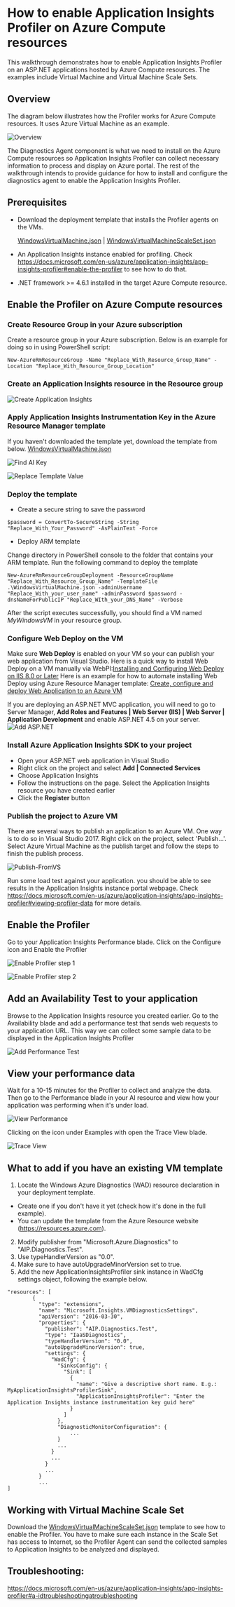 # How to enable Application Insights Profiler on Azure Compute resources

This walkthrough demonstrates how to enable Application Insights Profiler on an ASP.NET applications hosted by Azure Compute resources. The examples include Virtual Machine and Virtual Machine Scale Sets.

## Overview

The diagram below illustrates how the Profiler works for Azure Compute resources. It uses Azure Virtual Machine as an example.

![Overview][Overview]

The Diagnostics Agent component is what we need to install on the Azure Compute resources so Application Insights Profiler can collect necessary information to process and display on Azure portal. The rest of the walkthrough intends to provide guidance for how to install and configure the diagnostics agent to enable the Application Insights Profiler.

## Prerequisites

* Download the deployment template that installs the Profiler agents on the VMs.

    [WindowsVirtualMachine.json](https://wadexample.blob.core.windows.net/wadexample/WindowsVirtualMachine.json) | [WindowsVirtualMachineScaleSet.json](https://wadexample.blob.core.windows.net/wadexample/WindowsVirtualMachineScaleSet.json)
* An Application Insights instance enabled for profiling. Check https://docs.microsoft.com/en-us/azure/application-insights/app-insights-profiler#enable-the-profiler to see how to do that.
* .NET framework >= 4.6.1 installed in the target Azure Compute resource.


## Enable the Profiler on Azure Compute resources

### Create Resource Group in your Azure subscription
Create a resource group in your Azure subscription. Below is an example for doing so in using PowerShell script:

```
New-AzureRmResourceGroup -Name "Replace_With_Resource_Group_Name" -Location "Replace_With_Resource_Group_Location"
```

### Create an Application Insights resource in the Resource group

![Create Application Insights][Create-AppInsights]

### Apply Application Insights Instrumentation Key in the Azure Resource Manager template
If you haven't downloaded the template yet, download the template from below. [WindowsVirtualMachine.json](https://wadexample.blob.core.windows.net/wadexample/WindowsVirtualMachine.json)

![Find AI Key][Find-AI-Key]

![Replace Template Value][Replace-TemplateValue]

### Deploy the template
* Create a secure string to save the password
```
$password = ConvertTo-SecureString -String "Replace_With_Your_Password" -AsPlainText -Force
```

* Deploy ARM template

Change directory in PowerShell console to the folder that contains your ARM template. Run the following command to deploy the template

```
New-AzureRmResourceGroupDeployment -ResourceGroupName "Replace_With_Resource_Group_Name" -TemplateFile .\WindowsVirtualMachine.json -adminUsername "Replace_With_your_user_name" -adminPassword $password -dnsNameForPublicIP "Replace_WIth_your_DNS_Name" -Verbose
```

After the script executes successfully, you should find a VM named *MyWindowsVM* in your resource group.

### Configure Web Deploy on the VM
Make sure **Web Deploy** is enabled on your VM so your can publish your web application from Visual Studio.
Here is a quick way to install Web Deploy on a VM manually via WebPI:[Installing and Configuring Web Deploy on IIS 8.0 or Later](https://docs.microsoft.com/en-us/iis/install/installing-publishing-technologies/installing-and-configuring-web-deploy-on-iis-80-or-later)
Here is an example for how to automate installing Web Deploy using Azure Resource Manager template:
[Create, configure and deploy Web Application to an Azure VM](https://azure.microsoft.com/en-us/resources/templates/201-web-app-vm-dsc/)

If you are deploying an ASP.NET MVC application, you will need to go to Server Manager, **Add Roles and Features | Web Server (IIS) | Web Server | Application Development** and enable ASP.NET 4.5 on your server.
![Add ASP.NET][Enable-ASPNET]

### Install Azure Application Insights SDK to your project
* Open your ASP.NET web application in Visual Studio
* Right click on the project and select **Add | Connected Services**
* Choose Application Insights
* Follow the instructions on the page. Select the Application Insights resource you have created earlier
* Click the **Register** button


### Publish the project to Azure VM
There are several ways to publish an application to an Azure VM. One way is to do so in Visual Studio 2017.
Right click on the project, select 'Publish...'. Select Azure Virtual Machine as the publish target and follow the steps to finish the publish process.

![Publish-FromVS][Publish-AzureVM]

Run some load test against your application. you should be able to see results in the Application Insights instance portal webpage.
Check https://docs.microsoft.com/en-us/azure/application-insights/app-insights-profiler#viewing-profiler-data for more details.

## Enable the Profiler
Go to your Application Insights Performance blade. Click on the Configure icon and Enable the Profiler

![Enable Profiler step 1][Enable-Profiler1]

![Enable Profiler step 2][Enable-Profiler2]

## Add an Availability Test to your application
Browse to the Application Insights resource you created earlier. Go to the Availability blade and add a performance test that sends web requests to your application URL. This way we can collect some sample data to be displayed in the Application Insights Profiler

![Add Performance Test][Add-Test]

## View your performance data

Wait for a 10-15 minutes for the Profiler to collect and analyze the data. Then go to the Performance blade in your AI resource and view how your application was performing when it's under load.

![View Performance][View-AIPerformance]

Clicking on the icon under Examples with open the Trace View blade.

![Trace View][TraceView]


## What to add if you have an existing VM template

1. Locate the Windows Azure Diagnostics (WAD) resource declaration in your deployment template.
  * Create one if you don't have it yet (check how it's done in the full example).
  * You can update the template from the Azure Resource website (https://resources.azure.com).
2. Modify publisher from "Microsoft.Azure.Diagnostics" to "AIP.Diagnostics.Test".
3. Use typeHandlerVersion as "0.0".
4. Make sure to have autoUpgradeMinorVersion set to true.
5. Add the new ApplicationInsightsProfiler sink instance in WadCfg settings object, following the example below.

```
"resources": [
        {
          "type": "extensions",
          "name": "Microsoft.Insights.VMDiagnosticsSettings",
          "apiVersion": "2016-03-30",
          "properties": {
            "publisher": "AIP.Diagnostics.Test",
            "type": "IaaSDiagnostics",
            "typeHandlerVersion": "0.0",
            "autoUpgradeMinorVersion": true,
            "settings": {
              "WadCfg": {
                "SinksConfig": {
                  "Sink": [
                    {
                      "name": "Give a descriptive short name. E.g.: MyApplicationInsightsProfilerSink",
                      "ApplicationInsightsProfiler": "Enter the Application Insights instance instrumentation key guid here"
                    }
                  ]
                },
                "DiagnosticMonitorConfiguration": {
                    ...
                }
                ...
              }
              ...
            }
            ...
          }
          ...
]
```

## Working with Virtual Machine Scale Set
Download the [WindowsVirtualMachineScaleSet.json](https://wadexample.blob.core.windows.net/wadexample/WindowsVirtualMachineScaleSet.json) template to see how to enable the Profiler. You have to make sure each instance in the Scale Set has access to Internet, so the Profiler Agent can send the collected samples to Application Insights to be analyzed and displayed.


## Troubleshooting:

https://docs.microsoft.com/en-us/azure/application-insights/app-insights-profiler#a-idtroubleshootingatroubleshooting

[Overview]:./media/EnableProfilerForCompute/overview.png
[Create-AppInsights]:./media/EnableProfilerForCompute/CreateAI.png
[Find-AI-Key]: ./media/EnableProfilerForCompute/CopyAIKey.png
[Replace-TemplateValue]:./media/EnableProfilerForCompute/CopyAIKeyToTemplate.png
[Publish-AzureVM]:./media/EnableProfilerForCompute/PublishToVM.png
[Enable-ASPNET]:./media/EnableProfilerForCompute/AddASPNET45.png
[Enable-Profiler1]:./media/EnableProfilerForCompute/EnableProfiler1.png
[Enable-Profiler2]:./media/EnableProfilerForCompute/EnableProfiler2.png
[Add-Test]:./media/EnableProfilerForCompute/AvailabilityTest.png
[View-AIPerformance]:./media/EnableProfilerForCompute/AIPerformance.png
[TraceView]:./media/EnableProfilerForCompute/TraceView.png
